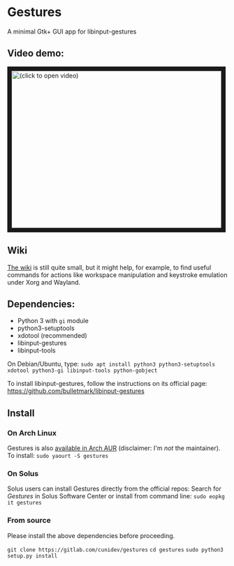 # Gestures
A minimal Gtk+ GUI app for libinput-gestures

## Video demo:

<a href="http://www.youtube.com/watch?feature=player_embedded&v=iNiokwCALUc
" target="_blank"><img src="http://img.youtube.com/vi/iNiokwCALUc/0.jpg" 
alt="(click to open video)" width="480" height="360" border="10" /></a>

## Wiki
[The wiki](https://gitlab.com/cunidev/gestures/wikis/home) is still quite small, but it might help, for example, to find useful commands for actions like workspace manipulation and keystroke emulation under Xorg and Wayland.

## Dependencies:
- Python 3 with `gi` module
- python3-setuptools
- xdotool (recommended)
- libinput-gestures
- libinput-tools

On Debian/Ubuntu, type:
`sudo apt install python3 python3-setuptools xdotool python3-gi libinput-tools python-gobject`

To install libinput-gestures, follow the instructions on its official page: https://github.com/bulletmark/libinput-gestures


## Install

### On Arch Linux
Gestures is also [available in Arch AUR](https://aur.archlinux.org/packages/gestures) (disclaimer: I'm *not* the maintainer).
To install: `sudo yaourt -S gestures`

### On Solus
Solus users can install Gestures directly from the official repos:
Search for *Gestures* in Solus Software Center or install from command line: `sudo eopkg it gestures`

### From source
Please install the above dependencies before proceeding.

`git clone https://gitlab.com/cunidev/gestures`
`cd gestures`
`sudo python3 setup.py install`




